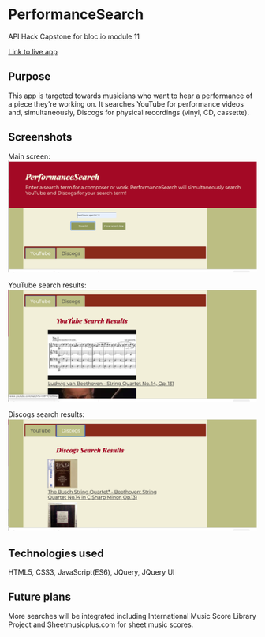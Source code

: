 # PerformanceSearch
API Hack Capstone for bloc.io module 11

[Link to live app](https://eusebius24.github.io/PerformanceSearch/)
## Purpose
This app is targeted towards musicians who want to hear a performance of a piece they're working on.  It searches YouTube for performance videos and, simultaneously, Discogs for physical recordings (vinyl, CD, cassette).
## Screenshots
Main screen:
![Main Screen](PerformanceSearch1.png)

YouTube search results:
![YouTube search results](PerformanceSearch2.png)

Discogs search results:
![Discogs search results](PerformanceSearch3.png)

## Technologies used
HTML5, CSS3, JavaScript(ES6), JQuery, JQuery UI

## Future plans
More searches will be integrated including International Music Score Library Project and Sheetmusicplus.com for sheet music scores.
